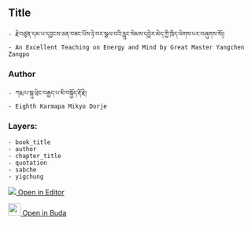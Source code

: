 ## Title
	- རྗེ་བཙུན་དམ་པ་དབྱངས་ཅན་བཟང་པོས་ཉེ་བར་སྩལ་བའི་རླུང་སེམས་དབྱེར་མེད་ཀྱི་ཁྲིད་ལེགས་པར་བཞུགས་སོ།།
	- An Excellent Teaching on Energy and Mind by Great Master Yangchen Zangpo

### Author
	- ཀརྨ་པ་སྐུ་ཕྲེང་བརྒྱད་པ་མི་བསྐྱོད་རྡོ་རྗེ།
	- Eighth Karmapa Mikyo Dorje

### Layers:
	- book_title
	- author
	- chapter_title
	- quotation
	- sabche
	- yigchung


[<img src="https://img.icons8.com/color/25/000000/edit-property.png"> Open in Editor](http://editor.openpecha.org/P000140)

[<img width="25" src="https://library.bdrc.io/icons/BUDA-small.svg"> Open in Buda](https://library.bdrc.io/show/bdr:IE0OPP000140)
